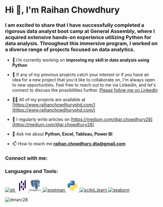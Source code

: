 <h1 align="left">Hi 👋, I'm Raihan Chowdhury</h1>
<h3 align="left">I am excited to share that I have successfully completed a rigorous data analyst boot camp at General Assembly, where I acquired extensive hands-on experience utilizing Python for data analysis. Throughout this immersive program, I worked on a diverse range of projects focused on data analytics.</h3>

- 🔭 I’m currently working on **improving my skill in data analysis using Python**

- 🤝 If any of my previous projects catch your interest or if you have an idea for a new project that you'd like to collaborate on, I'm always open to new opportunities. Feel free to reach out to me via LinkedIn, and let's connect to discuss the possibilities further. [Please follow me on LinkedIn](https://www.linkedin.com/in/raihan-chowdhury-dr2022/)

- 👨‍💻 All of my projects are available at [https://www.raihanchowdhuryphd.com/](https://www.raihanchowdhuryphd.com/)

- 📝 I regularly write articles on [https://medium.com/@ar.chowdhury28](https://medium.com/@ar.chowdhury28)

- 💬 Ask me about **Python, Excel, Tableau, Power BI**

- 📫 How to reach me **raihan.chowdhury.dta@gmail.com**

<h3 align="left">Connect with me:</h3>
<p align="left">
</p>

<h3 align="left">Languages and Tools:</h3>
<p align="left"> <a href="https://git-scm.com/" target="_blank" rel="noreferrer"> <img src="https://www.vectorlogo.zone/logos/git-scm/git-scm-icon.svg" alt="git" width="40" height="40"/> </a> <a href="https://pandas.pydata.org/" target="_blank" rel="noreferrer"> <img src="https://raw.githubusercontent.com/devicons/devicon/2ae2a900d2f041da66e950e4d48052658d850630/icons/pandas/pandas-original.svg" alt="pandas" width="40" height="40"/> </a> <a href="https://www.postgresql.org" target="_blank" rel="noreferrer"> <img src="https://raw.githubusercontent.com/devicons/devicon/master/icons/postgresql/postgresql-original-wordmark.svg" alt="postgresql" width="40" height="40"/> </a> <a href="https://postman.com" target="_blank" rel="noreferrer"> <img src="https://www.vectorlogo.zone/logos/getpostman/getpostman-icon.svg" alt="postman" width="40" height="40"/> </a> <a href="https://www.python.org" target="_blank" rel="noreferrer"> <img src="https://raw.githubusercontent.com/devicons/devicon/master/icons/python/python-original.svg" alt="python" width="40" height="40"/> </a> <a href="https://scikit-learn.org/" target="_blank" rel="noreferrer"> <img src="https://upload.wikimedia.org/wikipedia/commons/0/05/Scikit_learn_logo_small.svg" alt="scikit_learn" width="40" height="40"/> </a> <a href="https://seaborn.pydata.org/" target="_blank" rel="noreferrer"> <img src="https://seaborn.pydata.org/_images/logo-mark-lightbg.svg" alt="seaborn" width="40" height="40"/> </a> </p>

<p><img align="center" src="https://github-readme-stats.vercel.app/api/top-langs?username=dmarc28&show_icons=true&locale=en&layout=compact" alt="dmarc28" /></p>
